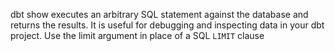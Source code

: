 dbt show executes an arbitrary SQL statement against the database and returns the results. It is useful for debugging and inspecting data in your dbt project. Use the limit argument in place of a SQL `LIMIT` clause